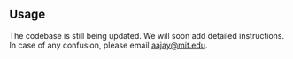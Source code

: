 ## Usage

The codebase is still being updated. We will soon add detailed instructions. In case of any confusion, please email aajay@mit.edu.
